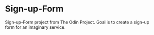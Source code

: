 # Sign-up-Form

Sign-up-Form project from The Odin Project. Goal is to create a sign-up form for an imaginary service.